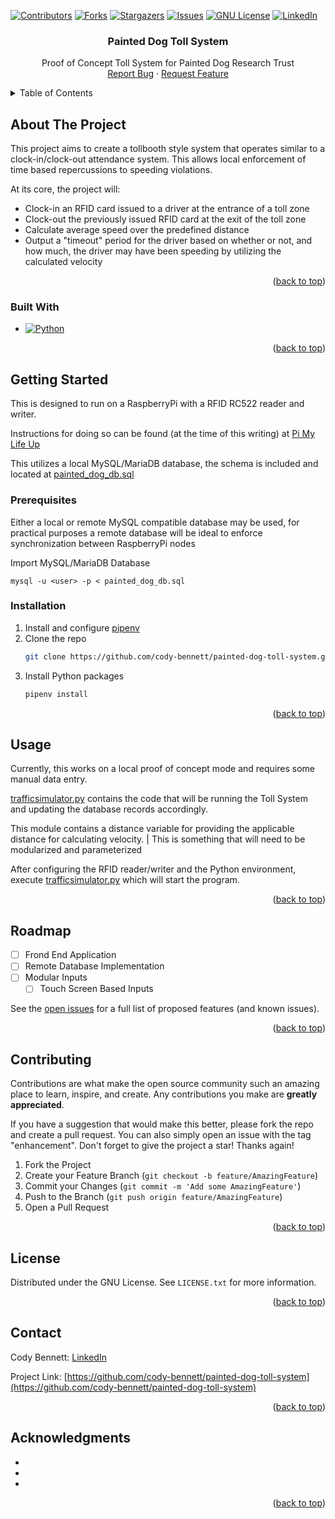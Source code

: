 <!-- This README was created and based off of https://github.com/othneildrew/Best-README-Template -->
<a name="readme-top"></a>


<!-- PROJECT SHIELDS -->
<!--
*** I'm using markdown "reference style" links for readability.
*** Reference links are enclosed in brackets [ ] instead of parentheses ( ).
*** See the bottom of this document for the declaration of the reference variables
*** for contributors-url, forks-url, etc. This is an optional, concise syntax you may use.
*** https://www.markdownguide.org/basic-syntax/#reference-style-links
-->
[![Contributors][contributors-shield]][contributors-url]
[![Forks][forks-shield]][forks-url]
[![Stargazers][stars-shield]][stars-url]
[![Issues][issues-shield]][issues-url]
[![GNU License][license-shield]][license-url]
[![LinkedIn][linkedin-shield]][linkedin-url]



<h3 align="center">Painted Dog Toll System</h3>

  <p align="center">
    Proof of Concept Toll System for Painted Dog Research Trust
    <br />
    <a href="https://github.com/cody-bennett/painted-dog-toll-system/issues">Report Bug</a>
    ·
    <a href="https://github.com/cody-bennett/painted-dog-toll-system/issues">Request Feature</a>
  </p>
</div>



<!-- TABLE OF CONTENTS -->
<details>
  <summary>Table of Contents</summary>
  <ol>
    <li>
      <a href="#about-the-project">About The Project</a>
      <ul>
        <li><a href="#built-with">Built With</a></li>
      </ul>
    </li>
    <li>
      <a href="#getting-started">Getting Started</a>
      <ul>
        <li><a href="#prerequisites">Prerequisites</a></li>
        <li><a href="#installation">Installation</a></li>
      </ul>
    </li>
    <li><a href="#usage">Usage</a></li>
    <li><a href="#roadmap">Roadmap</a></li>
    <li><a href="#contributing">Contributing</a></li>
    <li><a href="#license">License</a></li>
    <li><a href="#contact">Contact</a></li>
    <li><a href="#acknowledgments">Acknowledgments</a></li>
  </ol>
</details>



<!-- ABOUT THE PROJECT -->
## About The Project

This project aims to create a tollbooth style system that operates similar to a clock-in/clock-out attendance system. This allows local enforcement of time based repercussions to speeding violations. 

At its core, the project will:
* Clock-in an RFID card issued to a driver at the entrance of a toll zone
* Clock-out the previously issued RFID card at the exit of the toll zone
* Calculate average speed over the predefined distance
* Output a "timeout" period for the driver based on whether or not, and how much, the driver may have been speeding by utilizing the calculated velocity 

<p align="right">(<a href="#readme-top">back to top</a>)</p>



### Built With

* [![Python][Python]][Python-url]

<p align="right">(<a href="#readme-top">back to top</a>)</p>



<!-- GETTING STARTED -->
## Getting Started

This is designed to run on a RaspberryPi with a RFID RC522 reader and writer.

Instructions for doing so can be found (at the time of this writing) at [Pi My Life Up](https://pimylifeup.com/raspberry-pi-rfid-rc522/)

This utilizes a local MySQL/MariaDB database, the schema is included and located at [painted_dog_db.sql](painted_dog_db.sql)

### Prerequisites

Either a local or remote MySQL compatible database may be used, for practical purposes a remote database will be ideal to enforce synchronization between RaspberryPi nodes

Import MySQL/MariaDB Database
 ```mysql
 mysql -u <user> -p < painted_dog_db.sql
 ```

### Installation

1. Install and configure [pipenv](https://pipenv.pypa.io/en/latest/)
2. Clone the repo
   ```sh
   git clone https://github.com/cody-bennett/painted-dog-toll-system.git
   ```
3. Install Python packages
   ```sh
   pipenv install
   ```


<p align="right">(<a href="#readme-top">back to top</a>)</p>



<!-- USAGE EXAMPLES -->
## Usage

Currently, this works on a local proof of concept mode and requires some manual data entry.

[trafficsimulator.py](trafficsimulator.py) contains the code that will be running the Toll System and updating the database records accordingly. 

This module contains a distance variable for providing the applicable distance for calculating velocity. 
| This is something that will need to be modularized and parameterized

After configuring the RFID reader/writer and the Python environment, execute [trafficsimulator.py](trafficsimulator.py) which will start the program.

<p align="right">(<a href="#readme-top">back to top</a>)</p>



<!-- ROADMAP -->
## Roadmap

- [ ] Frond End Application
- [ ] Remote Database Implementation
- [ ] Modular Inputs
    - [ ] Touch Screen Based Inputs

See the [open issues](https://github.com/cody-bennett/painted-dog-toll-system/issues) for a full list of proposed features (and known issues).

<p align="right">(<a href="#readme-top">back to top</a>)</p>



<!-- CONTRIBUTING -->
## Contributing

Contributions are what make the open source community such an amazing place to learn, inspire, and create. Any contributions you make are **greatly appreciated**.

If you have a suggestion that would make this better, please fork the repo and create a pull request. You can also simply open an issue with the tag "enhancement".
Don't forget to give the project a star! Thanks again!

1. Fork the Project
2. Create your Feature Branch (`git checkout -b feature/AmazingFeature`)
3. Commit your Changes (`git commit -m 'Add some AmazingFeature'`)
4. Push to the Branch (`git push origin feature/AmazingFeature`)
5. Open a Pull Request

<p align="right">(<a href="#readme-top">back to top</a>)</p>



<!-- LICENSE -->
## License

Distributed under the GNU License. See `LICENSE.txt` for more information.

<p align="right">(<a href="#readme-top">back to top</a>)</p>



<!-- CONTACT -->
## Contact

Cody Bennett: [LinkedIn](https://www.linkedin.com/in/cody-bennett-2087467b/)

Project Link: [https://github.com/cody-bennett/painted-dog-toll-system](https://github.com/cody-bennett/painted-dog-toll-system)

<p align="right">(<a href="#readme-top">back to top</a>)</p>



<!-- ACKNOWLEDGMENTS -->
## Acknowledgments

* []()
* []()
* []()

<p align="right">(<a href="#readme-top">back to top</a>)</p>



<!-- MARKDOWN LINKS & IMAGES -->
<!-- https://www.markdownguide.org/basic-syntax/#reference-style-links -->
[contributors-shield]: https://img.shields.io/github/contributors/cody-bennett/painted-dog-toll-system.svg?style=for-the-badge
[contributors-url]: https://github.com/cody-bennett/painted-dog-toll-system/graphs/contributors
[forks-shield]: https://img.shields.io/github/forks/cody-bennett/painted-dog-toll-system.svg?style=for-the-badge
[forks-url]: https://github.com/cody-bennett/painted-dog-toll-system/network/members
[stars-shield]: https://img.shields.io/github/stars/cody-bennett/painted-dog-toll-system.svg?style=for-the-badge
[stars-url]: https://github.com/cody-bennett/painted-dog-toll-system/stargazers
[issues-shield]: https://img.shields.io/github/issues/cody-bennett/painted-dog-toll-system.svg?style=for-the-badge
[issues-url]: https://github.com/cody-bennett/painted-dog-toll-system/issues
[license-shield]: https://img.shields.io/github/license/cody-bennett/painted-dog-toll-system.svg?style=for-the-badge
[license-url]: https://github.com/cody-bennett/painted-dog-toll-system/blob/master/LICENSE.txt
[linkedin-shield]: https://img.shields.io/badge/-LinkedIn-black.svg?style=for-the-badge&logo=linkedin&colorB=555
[linkedin-url]: https://www.linkedin.com/in/cody-bennett-2087467b/
[product-screenshot]: images/screenshot.png
[Python]: https://img.shields.io/github/pipenv/locked/python-version/cody-bennett/painted-dog-toll-system
[Python-url]: https://python.org/

